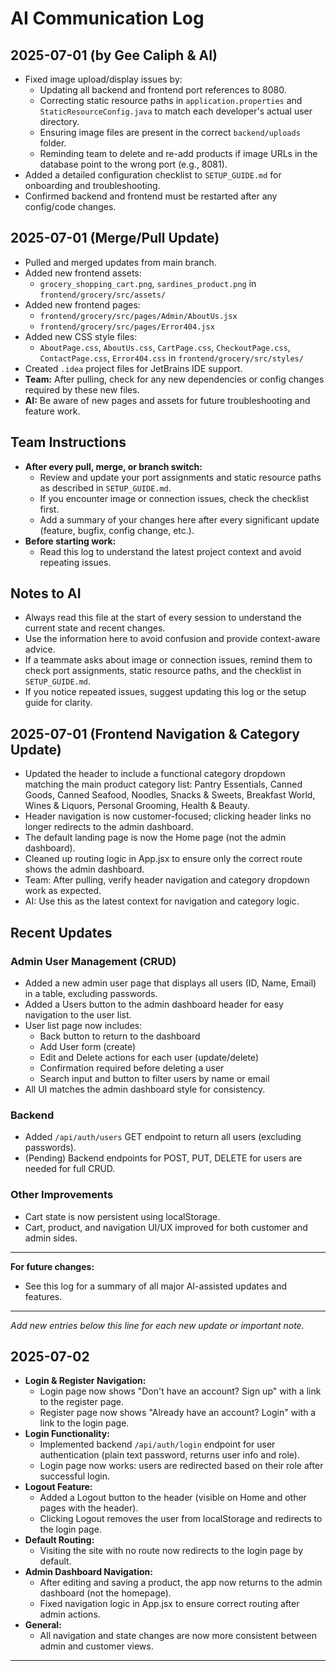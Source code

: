 # AI Communication Log

## 2025-07-01 (by Gee Caliph & AI)
- Fixed image upload/display issues by:
  - Updating all backend and frontend port references to 8080.
  - Correcting static resource paths in `application.properties` and `StaticResourceConfig.java` to match each developer's actual user directory.
  - Ensuring image files are present in the correct `backend/uploads` folder.
  - Reminding team to delete and re-add products if image URLs in the database point to the wrong port (e.g., 8081).
- Added a detailed configuration checklist to `SETUP_GUIDE.md` for onboarding and troubleshooting.
- Confirmed backend and frontend must be restarted after any config/code changes.



## 2025-07-01 (Merge/Pull Update)
- Pulled and merged updates from main branch.
- Added new frontend assets:
  - `grocery_shopping_cart.png`, `sardines_product.png` in `frontend/grocery/src/assets/`
- Added new frontend pages:
  - `frontend/grocery/src/pages/Admin/AboutUs.jsx`
  - `frontend/grocery/src/pages/Error404.jsx`
- Added new CSS style files:
  - `AboutPage.css`, `AboutUs.css`, `CartPage.css`, `CheckoutPage.css`, `ContactPage.css`, `Error404.css` in `frontend/grocery/src/styles/`
- Created `.idea` project files for JetBrains IDE support.
- **Team:** After pulling, check for any new dependencies or config changes required by these new files.
- **AI:** Be aware of new pages and assets for future troubleshooting and feature work.


## Team Instructions
- **After every pull, merge, or branch switch:**
  - Review and update your port assignments and static resource paths as described in `SETUP_GUIDE.md`.
  - If you encounter image or connection issues, check the checklist first.
  - Add a summary of your changes here after every significant update (feature, bugfix, config change, etc.).
- **Before starting work:**
  - Read this log to understand the latest project context and avoid repeating issues.

## Notes to AI
- Always read this file at the start of every session to understand the current state and recent changes.
- Use the information here to avoid confusion and provide context-aware advice.
- If a teammate asks about image or connection issues, remind them to check port assignments, static resource paths, and the checklist in `SETUP_GUIDE.md`.
- If you notice repeated issues, suggest updating this log or the setup guide for clarity.

## 2025-07-01 (Frontend Navigation & Category Update)
- Updated the header to include a functional category dropdown matching the main product category list: Pantry Essentials, Canned Goods, Canned Seafood, Noodles, Snacks & Sweets, Breakfast World, Wines & Liquors, Personal Grooming, Health & Beauty.
- Header navigation is now customer-focused; clicking header links no longer redirects to the admin dashboard.
- The default landing page is now the Home page (not the admin dashboard).
- Cleaned up routing logic in App.jsx to ensure only the correct route shows the admin dashboard.
- Team: After pulling, verify header navigation and category dropdown work as expected.
- AI: Use this as the latest context for navigation and category logic.

## Recent Updates

### Admin User Management (CRUD)
- Added a new admin user page that displays all users (ID, Name, Email) in a table, excluding passwords.
- Added a Users button to the admin dashboard header for easy navigation to the user list.
- User list page now includes:
  - Back button to return to the dashboard
  - Add User form (create)
  - Edit and Delete actions for each user (update/delete)
  - Confirmation required before deleting a user
  - Search input and button to filter users by name or email
- All UI matches the admin dashboard style for consistency.

### Backend
- Added `/api/auth/users` GET endpoint to return all users (excluding passwords).
- (Pending) Backend endpoints for POST, PUT, DELETE for users are needed for full CRUD.

### Other Improvements
- Cart state is now persistent using localStorage.
- Cart, product, and navigation UI/UX improved for both customer and admin sides.

---
**For future changes:**
- See this log for a summary of all major AI-assisted updates and features.

---

*Add new entries below this line for each new update or important note.*

## 2025-07-02 
- **Login & Register Navigation:**
  - Login page now shows "Don't have an account? Sign up" with a link to the register page.
  - Register page now shows "Already have an account? Login" with a link to the login page.
- **Login Functionality:**
  - Implemented backend `/api/auth/login` endpoint for user authentication (plain text password, returns user info and role).
  - Login page now works: users are redirected based on their role after successful login.
- **Logout Feature:**
  - Added a Logout button to the header (visible on Home and other pages with the header).
  - Clicking Logout removes the user from localStorage and redirects to the login page.
- **Default Routing:**
  - Visiting the site with no route now redirects to the login page by default.
- **Admin Dashboard Navigation:**
  - After editing and saving a product, the app now returns to the admin dashboard (not the homepage).
  - Fixed navigation logic in App.jsx to ensure correct routing after admin actions.
- **General:**
  - All navigation and state changes are now more consistent between admin and customer views.

--- 